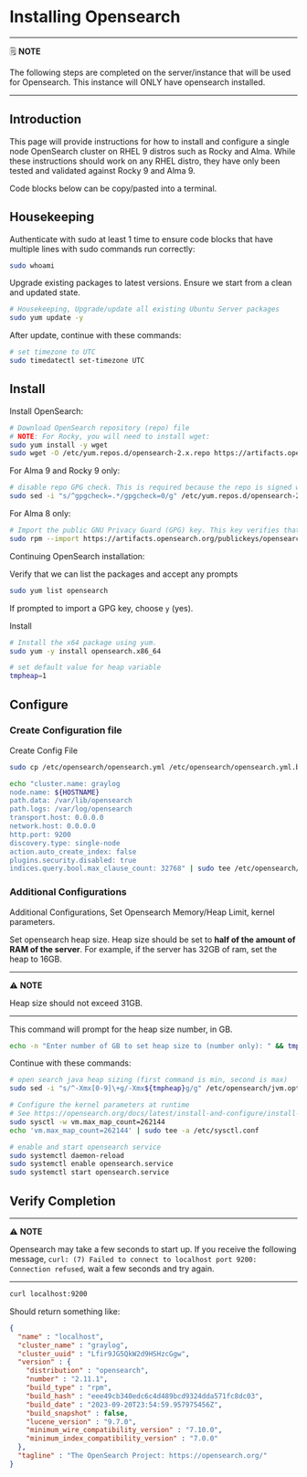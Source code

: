# Installing Opensearch

---
🗒️ **NOTE**

The following steps are completed on the server/instance that will be used for Opensearch. This instance will ONLY have opensearch installed.

---

## Introduction

This page will provide instructions for how to install and configure a single node OpenSearch cluster on RHEL 9 distros such as Rocky and Alma. While these instructions should work on any RHEL distro, they have only been tested and validated against Rocky 9 and Alma 9.

Code blocks below can be copy/pasted into a terminal.

## Housekeeping

Authenticate with sudo at least 1 time to ensure code blocks that have multiple lines with sudo commands run correctly:

```sh
sudo whoami

```

Upgrade existing packages to latest versions. Ensure we start from a clean and updated state.

```sh
# Housekeeping, Upgrade/update all existing Ubuntu Server packages
sudo yum update -y
```

After update, continue with these commands:

```sh
# set timezone to UTC
sudo timedatectl set-timezone UTC

```

## Install

Install OpenSearch:
```sh
# Download OpenSearch repository (repo) file
# NOTE: For Rocky, you will need to install wget:
sudo yum install -y wget
sudo wget -O /etc/yum.repos.d/opensearch-2.x.repo https://artifacts.opensearch.org/releases/bundle/opensearch/2.x/opensearch-2.x.repo

```

For Alma 9 and Rocky 9 only:
```sh
# disable repo GPG check. This is required because the repo is signed with an outdated SHA-1 key which has been deprecated in RHEL9 linix distros.
sudo sed -i "s/^gpgcheck=.*/gpgcheck=0/g" /etc/yum.repos.d/opensearch-2.x.repo

```

For Alma 8 only:
```sh
# Import the public GNU Privacy Guard (GPG) key. This key verifies that your OpenSearch instance is signed. 
sudo rpm --import https://artifacts.opensearch.org/publickeys/opensearch.pgp
```

Continuing OpenSearch installation:

Verify that we can list the packages and accept any prompts
```sh
sudo yum list opensearch
```

If prompted to import a GPG key, choose `y` (yes).

Install
```sh
# Install the x64 package using yum.
sudo yum -y install opensearch.x86_64

# set default value for heap variable
tmpheap=1

```

## Configure

### Create Configuration file

Create Config File

```sh
sudo cp /etc/opensearch/opensearch.yml /etc/opensearch/opensearch.yml.bak

echo "cluster.name: graylog
node.name: ${HOSTNAME}
path.data: /var/lib/opensearch
path.logs: /var/log/opensearch
transport.host: 0.0.0.0
network.host: 0.0.0.0
http.port: 9200
discovery.type: single-node
action.auto_create_index: false
plugins.security.disabled: true
indices.query.bool.max_clause_count: 32768" | sudo tee /etc/opensearch/opensearch.yml

```

### Additional Configurations

Additional Configurations, Set Opensearch Memory/Heap Limit, kernel parameters.

Set opensearch heap size. Heap size should be set to **half of the amount of RAM of the server**. For example, if the server has 32GB of ram, set the heap to 16GB.

---
⚠️ **NOTE**

Heap size should not exceed 31GB.

---

This command will prompt for the heap size number, in GB.

```sh
echo -n "Enter number of GB to set heap size to (number only): " && tmpheap=$(head -1 </dev/stdin)

```

Continue with these commands:

```sh
# open search java heap sizing (first command is min, second is max)
sudo sed -i "s/^-Xmx[0-9]\+g/-Xmx${tmpheap}g/g" /etc/opensearch/jvm.options && sudo sed -i "s/^-Xms[0-9]\+g/-Xms${tmpheap}g/g" /etc/opensearch/jvm.options

# Configure the kernel parameters at runtime
# See https://opensearch.org/docs/latest/install-and-configure/install-opensearch/index/#important-settings
sudo sysctl -w vm.max_map_count=262144
echo 'vm.max_map_count=262144' | sudo tee -a /etc/sysctl.conf

# enable and start opensearch service
sudo systemctl daemon-reload
sudo systemctl enable opensearch.service
sudo systemctl start opensearch.service

```

## Verify Completion

---
⚠️ **NOTE**

Opensearch may take a few seconds to start up. If you receive the following message, `curl: (7) Failed to connect to localhost port 9200: Connection refused`, wait a few seconds and try again.

---

```sh
curl localhost:9200
```

Should return something like:

```json
{
  "name" : "localhost",
  "cluster_name" : "graylog",
  "cluster_uuid" : "Lfir9JG5QkW2d9HSHzcGgw",
  "version" : {
    "distribution" : "opensearch",
    "number" : "2.11.1",
    "build_type" : "rpm",
    "build_hash" : "eee49cb340edc6c4d489bcd9324dda571fc8dc03",
    "build_date" : "2023-09-20T23:54:59.957975456Z",
    "build_snapshot" : false,
    "lucene_version" : "9.7.0",
    "minimum_wire_compatibility_version" : "7.10.0",
    "minimum_index_compatibility_version" : "7.0.0"
  },
  "tagline" : "The OpenSearch Project: https://opensearch.org/"
}
```
